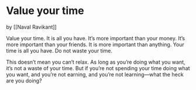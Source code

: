 # Value your time
by [[Naval Ravikant]]


Value your time. It is all you have. It’s more important than your money. It’s more important than your friends. It is more important than anything. Your time is all you have. Do not waste your time. 


This doesn’t mean you can’t relax. As long as you’re doing what you want, it’s not a waste of your time. But if you’re not spending your time doing what you want, and you’re not earning, and you’re not learning—what the heck are you doing?